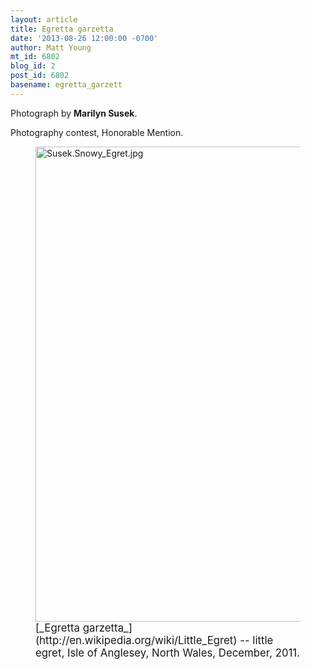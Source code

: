 ```yaml
---
layout: article
title: Egretta garzetta
date: '2013-08-26 12:00:00 -0700'
author: Matt Young
mt_id: 6802
blog_id: 2
post_id: 6802
basename: egretta_garzett
---
```

Photograph by **Marilyn Susek**.

Photography contest, Honorable Mention.

<figure>
<img src="{{ site.baseurl }}/uploads/2013/Susek.Snowy_Egret.jpg" alt="Susek.Snowy_Egret.jpg" width="600" height="760" />
<figcaption markdown="span">
<big>[_Egretta garzetta_](http://en.wikipedia.org/wiki/Little_Egret) -- little egret, Isle of Anglesey, North Wales, December, 2011.</big>

</figcaption>
</figure>
